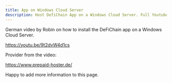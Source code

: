 ```yaml
---
title: App on Windows Cloud Server
description: Host DefiChain App on a Windows Cloud Server. Full Youtube tutorial in less than 6 minutes.
---
```


German video by Robin on how to install the DeFiChain app on a Windows Cloud Server.

<https://youtu.be/9t2dvW4d1cs>

Provider from the video:

<https://www.prepaid-hoster.de/>

Happy to add more information to this page.
